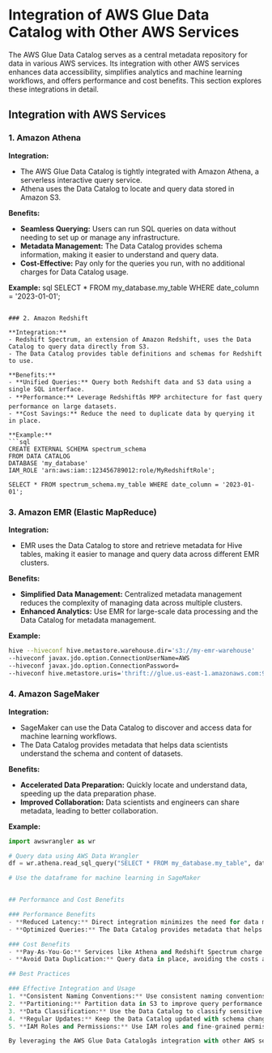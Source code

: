 # Integration of AWS Glue Data Catalog with Other AWS Services

The AWS Glue Data Catalog serves as a central metadata repository for data in various AWS services. Its integration with other AWS services enhances data accessibility, simplifies analytics and machine learning workflows, and offers performance and cost benefits. This section explores these integrations in detail.

## Integration with AWS Services

### 1. Amazon Athena

**Integration:**
- The AWS Glue Data Catalog is tightly integrated with Amazon Athena, a serverless interactive query service.
- Athena uses the Data Catalog to locate and query data stored in Amazon S3.

**Benefits:**
- **Seamless Querying:** Users can run SQL queries on data without needing to set up or manage any infrastructure.
- **Metadata Management:** The Data Catalog provides schema information, making it easier to understand and query data.
- **Cost-Effective:** Pay only for the queries you run, with no additional charges for Data Catalog usage.

**Example:**
sql
SELECT * FROM my_database.my_table WHERE date_column = '2023-01-01';
```

### 2. Amazon Redshift

**Integration:**
- Redshift Spectrum, an extension of Amazon Redshift, uses the Data Catalog to query data directly from S3.
- The Data Catalog provides table definitions and schemas for Redshift to use.

**Benefits:**
- **Unified Queries:** Query both Redshift data and S3 data using a single SQL interface.
- **Performance:** Leverage Redshiftâs MPP architecture for fast query performance on large datasets.
- **Cost Savings:** Reduce the need to duplicate data by querying it in place.

**Example:**
```sql
CREATE EXTERNAL SCHEMA spectrum_schema 
FROM DATA CATALOG 
DATABASE 'my_database' 
IAM_ROLE 'arn:aws:iam::123456789012:role/MyRedshiftRole';

SELECT * FROM spectrum_schema.my_table WHERE date_column = '2023-01-01';
```

### 3. Amazon EMR (Elastic MapReduce)

**Integration:**
- EMR uses the Data Catalog to store and retrieve metadata for Hive tables, making it easier to manage and query data across different EMR clusters.

**Benefits:**
- **Simplified Data Management:** Centralized metadata management reduces the complexity of managing data across multiple clusters.
- **Enhanced Analytics:** Use EMR for large-scale data processing and the Data Catalog for metadata management.

**Example:**
```bash
hive --hiveconf hive.metastore.warehouse.dir='s3://my-emr-warehouse' 
--hiveconf javax.jdo.option.ConnectionUserName=AWS 
--hiveconf javax.jdo.option.ConnectionPassword= 
--hiveconf hive.metastore.uris='thrift://glue.us-east-1.amazonaws.com:9083'
```

### 4. Amazon SageMaker

**Integration:**
- SageMaker can use the Data Catalog to discover and access data for machine learning workflows.
- The Data Catalog provides metadata that helps data scientists understand the schema and content of datasets.

**Benefits:**
- **Accelerated Data Preparation:** Quickly locate and understand data, speeding up the data preparation phase.
- **Improved Collaboration:** Data scientists and engineers can share metadata, leading to better collaboration.

**Example:**
```python
import awswrangler as wr

# Query data using AWS Data Wrangler
df = wr.athena.read_sql_query("SELECT * FROM my_database.my_table", database="my_database")

# Use the dataframe for machine learning in SageMaker


## Performance and Cost Benefits

### Performance Benefits
- **Reduced Latency:** Direct integration minimizes the need for data movement, reducing query latency.
- **Optimized Queries:** The Data Catalog provides metadata that helps services like Athena and Redshift optimize query execution plans.

### Cost Benefits
- **Pay-As-You-Go:** Services like Athena and Redshift Spectrum charge based on query execution, with no additional cost for using the Data Catalog.
- **Avoid Data Duplication:** Query data in place, avoiding the costs associated with data replication and storage.

## Best Practices

### Effective Integration and Usage
1. **Consistent Naming Conventions:** Use consistent naming conventions for databases, tables, and columns to simplify data discovery.
2. **Partitioning:** Partition data in S3 to improve query performance and reduce costs.
3. **Data Classification:** Use the Data Catalog to classify sensitive data, ensuring compliance with data governance policies.
4. **Regular Updates:** Keep the Data Catalog updated with schema changes to ensure accuracy and reliability.
5. **IAM Roles and Permissions:** Use IAM roles and fine-grained permissions to control access to the Data Catalog and underlying data.

By leveraging the AWS Glue Data Catalogâs integration with other AWS services, organizations can streamline their data analytics and machine learning workflows, leading to more efficient and cost-effective data management.